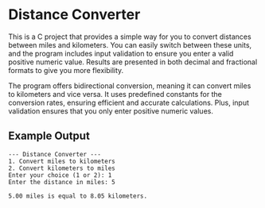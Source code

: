 # Distance Converter

This is a C project that provides a simple way for you to convert distances between miles and kilometers. You can easily switch between these units, and the program includes input validation to ensure you enter a valid positive numeric value. Results are presented in both decimal and fractional formats to give you more flexibility.

The program offers bidirectional conversion, meaning it can convert miles to kilometers and vice versa. It uses predefined constants for the conversion rates, ensuring efficient and accurate calculations. Plus, input validation ensures that you only enter positive numeric values.

## Example Output
```
--- Distance Converter ---
1. Convert miles to kilometers
2. Convert kilometers to miles
Enter your choice (1 or 2): 1
Enter the distance in miles: 5

5.00 miles is equal to 8.05 kilometers.
```

